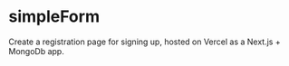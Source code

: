 # simpleForm
Create a registration page for signing up, hosted on Vercel as a Next.js + MongoDb app.
